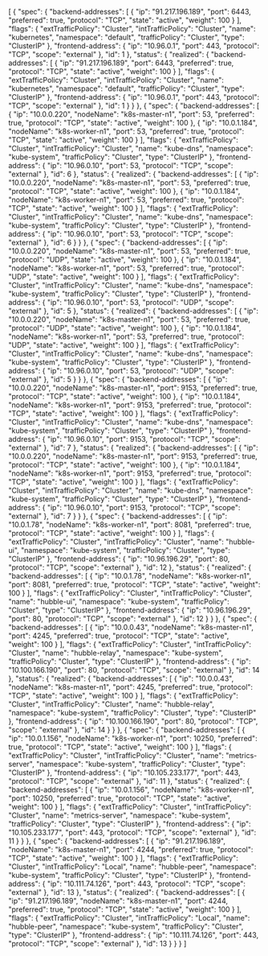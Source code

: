 [
  {
    "spec": {
      "backend-addresses": [
        {
          "ip": "91.217.196.189",
          "port": 6443,
          "preferred": true,
          "protocol": "TCP",
          "state": "active",
          "weight": 100
        }
      ],
      "flags": {
        "extTrafficPolicy": "Cluster",
        "intTrafficPolicy": "Cluster",
        "name": "kubernetes",
        "namespace": "default",
        "trafficPolicy": "Cluster",
        "type": "ClusterIP"
      },
      "frontend-address": {
        "ip": "10.96.0.1",
        "port": 443,
        "protocol": "TCP",
        "scope": "external"
      },
      "id": 1
    },
    "status": {
      "realized": {
        "backend-addresses": [
          {
            "ip": "91.217.196.189",
            "port": 6443,
            "preferred": true,
            "protocol": "TCP",
            "state": "active",
            "weight": 100
          }
        ],
        "flags": {
          "extTrafficPolicy": "Cluster",
          "intTrafficPolicy": "Cluster",
          "name": "kubernetes",
          "namespace": "default",
          "trafficPolicy": "Cluster",
          "type": "ClusterIP"
        },
        "frontend-address": {
          "ip": "10.96.0.1",
          "port": 443,
          "protocol": "TCP",
          "scope": "external"
        },
        "id": 1
      }
    }
  },
  {
    "spec": {
      "backend-addresses": [
        {
          "ip": "10.0.0.220",
          "nodeName": "k8s-master-n1",
          "port": 53,
          "preferred": true,
          "protocol": "TCP",
          "state": "active",
          "weight": 100
        },
        {
          "ip": "10.0.1.184",
          "nodeName": "k8s-worker-n1",
          "port": 53,
          "preferred": true,
          "protocol": "TCP",
          "state": "active",
          "weight": 100
        }
      ],
      "flags": {
        "extTrafficPolicy": "Cluster",
        "intTrafficPolicy": "Cluster",
        "name": "kube-dns",
        "namespace": "kube-system",
        "trafficPolicy": "Cluster",
        "type": "ClusterIP"
      },
      "frontend-address": {
        "ip": "10.96.0.10",
        "port": 53,
        "protocol": "TCP",
        "scope": "external"
      },
      "id": 6
    },
    "status": {
      "realized": {
        "backend-addresses": [
          {
            "ip": "10.0.0.220",
            "nodeName": "k8s-master-n1",
            "port": 53,
            "preferred": true,
            "protocol": "TCP",
            "state": "active",
            "weight": 100
          },
          {
            "ip": "10.0.1.184",
            "nodeName": "k8s-worker-n1",
            "port": 53,
            "preferred": true,
            "protocol": "TCP",
            "state": "active",
            "weight": 100
          }
        ],
        "flags": {
          "extTrafficPolicy": "Cluster",
          "intTrafficPolicy": "Cluster",
          "name": "kube-dns",
          "namespace": "kube-system",
          "trafficPolicy": "Cluster",
          "type": "ClusterIP"
        },
        "frontend-address": {
          "ip": "10.96.0.10",
          "port": 53,
          "protocol": "TCP",
          "scope": "external"
        },
        "id": 6
      }
    }
  },
  {
    "spec": {
      "backend-addresses": [
        {
          "ip": "10.0.0.220",
          "nodeName": "k8s-master-n1",
          "port": 53,
          "preferred": true,
          "protocol": "UDP",
          "state": "active",
          "weight": 100
        },
        {
          "ip": "10.0.1.184",
          "nodeName": "k8s-worker-n1",
          "port": 53,
          "preferred": true,
          "protocol": "UDP",
          "state": "active",
          "weight": 100
        }
      ],
      "flags": {
        "extTrafficPolicy": "Cluster",
        "intTrafficPolicy": "Cluster",
        "name": "kube-dns",
        "namespace": "kube-system",
        "trafficPolicy": "Cluster",
        "type": "ClusterIP"
      },
      "frontend-address": {
        "ip": "10.96.0.10",
        "port": 53,
        "protocol": "UDP",
        "scope": "external"
      },
      "id": 5
    },
    "status": {
      "realized": {
        "backend-addresses": [
          {
            "ip": "10.0.0.220",
            "nodeName": "k8s-master-n1",
            "port": 53,
            "preferred": true,
            "protocol": "UDP",
            "state": "active",
            "weight": 100
          },
          {
            "ip": "10.0.1.184",
            "nodeName": "k8s-worker-n1",
            "port": 53,
            "preferred": true,
            "protocol": "UDP",
            "state": "active",
            "weight": 100
          }
        ],
        "flags": {
          "extTrafficPolicy": "Cluster",
          "intTrafficPolicy": "Cluster",
          "name": "kube-dns",
          "namespace": "kube-system",
          "trafficPolicy": "Cluster",
          "type": "ClusterIP"
        },
        "frontend-address": {
          "ip": "10.96.0.10",
          "port": 53,
          "protocol": "UDP",
          "scope": "external"
        },
        "id": 5
      }
    }
  },
  {
    "spec": {
      "backend-addresses": [
        {
          "ip": "10.0.0.220",
          "nodeName": "k8s-master-n1",
          "port": 9153,
          "preferred": true,
          "protocol": "TCP",
          "state": "active",
          "weight": 100
        },
        {
          "ip": "10.0.1.184",
          "nodeName": "k8s-worker-n1",
          "port": 9153,
          "preferred": true,
          "protocol": "TCP",
          "state": "active",
          "weight": 100
        }
      ],
      "flags": {
        "extTrafficPolicy": "Cluster",
        "intTrafficPolicy": "Cluster",
        "name": "kube-dns",
        "namespace": "kube-system",
        "trafficPolicy": "Cluster",
        "type": "ClusterIP"
      },
      "frontend-address": {
        "ip": "10.96.0.10",
        "port": 9153,
        "protocol": "TCP",
        "scope": "external"
      },
      "id": 7
    },
    "status": {
      "realized": {
        "backend-addresses": [
          {
            "ip": "10.0.0.220",
            "nodeName": "k8s-master-n1",
            "port": 9153,
            "preferred": true,
            "protocol": "TCP",
            "state": "active",
            "weight": 100
          },
          {
            "ip": "10.0.1.184",
            "nodeName": "k8s-worker-n1",
            "port": 9153,
            "preferred": true,
            "protocol": "TCP",
            "state": "active",
            "weight": 100
          }
        ],
        "flags": {
          "extTrafficPolicy": "Cluster",
          "intTrafficPolicy": "Cluster",
          "name": "kube-dns",
          "namespace": "kube-system",
          "trafficPolicy": "Cluster",
          "type": "ClusterIP"
        },
        "frontend-address": {
          "ip": "10.96.0.10",
          "port": 9153,
          "protocol": "TCP",
          "scope": "external"
        },
        "id": 7
      }
    }
  },
  {
    "spec": {
      "backend-addresses": [
        {
          "ip": "10.0.1.78",
          "nodeName": "k8s-worker-n1",
          "port": 8081,
          "preferred": true,
          "protocol": "TCP",
          "state": "active",
          "weight": 100
        }
      ],
      "flags": {
        "extTrafficPolicy": "Cluster",
        "intTrafficPolicy": "Cluster",
        "name": "hubble-ui",
        "namespace": "kube-system",
        "trafficPolicy": "Cluster",
        "type": "ClusterIP"
      },
      "frontend-address": {
        "ip": "10.96.196.29",
        "port": 80,
        "protocol": "TCP",
        "scope": "external"
      },
      "id": 12
    },
    "status": {
      "realized": {
        "backend-addresses": [
          {
            "ip": "10.0.1.78",
            "nodeName": "k8s-worker-n1",
            "port": 8081,
            "preferred": true,
            "protocol": "TCP",
            "state": "active",
            "weight": 100
          }
        ],
        "flags": {
          "extTrafficPolicy": "Cluster",
          "intTrafficPolicy": "Cluster",
          "name": "hubble-ui",
          "namespace": "kube-system",
          "trafficPolicy": "Cluster",
          "type": "ClusterIP"
        },
        "frontend-address": {
          "ip": "10.96.196.29",
          "port": 80,
          "protocol": "TCP",
          "scope": "external"
        },
        "id": 12
      }
    }
  },
  {
    "spec": {
      "backend-addresses": [
        {
          "ip": "10.0.0.43",
          "nodeName": "k8s-master-n1",
          "port": 4245,
          "preferred": true,
          "protocol": "TCP",
          "state": "active",
          "weight": 100
        }
      ],
      "flags": {
        "extTrafficPolicy": "Cluster",
        "intTrafficPolicy": "Cluster",
        "name": "hubble-relay",
        "namespace": "kube-system",
        "trafficPolicy": "Cluster",
        "type": "ClusterIP"
      },
      "frontend-address": {
        "ip": "10.100.166.190",
        "port": 80,
        "protocol": "TCP",
        "scope": "external"
      },
      "id": 14
    },
    "status": {
      "realized": {
        "backend-addresses": [
          {
            "ip": "10.0.0.43",
            "nodeName": "k8s-master-n1",
            "port": 4245,
            "preferred": true,
            "protocol": "TCP",
            "state": "active",
            "weight": 100
          }
        ],
        "flags": {
          "extTrafficPolicy": "Cluster",
          "intTrafficPolicy": "Cluster",
          "name": "hubble-relay",
          "namespace": "kube-system",
          "trafficPolicy": "Cluster",
          "type": "ClusterIP"
        },
        "frontend-address": {
          "ip": "10.100.166.190",
          "port": 80,
          "protocol": "TCP",
          "scope": "external"
        },
        "id": 14
      }
    }
  },
  {
    "spec": {
      "backend-addresses": [
        {
          "ip": "10.0.1.156",
          "nodeName": "k8s-worker-n1",
          "port": 10250,
          "preferred": true,
          "protocol": "TCP",
          "state": "active",
          "weight": 100
        }
      ],
      "flags": {
        "extTrafficPolicy": "Cluster",
        "intTrafficPolicy": "Cluster",
        "name": "metrics-server",
        "namespace": "kube-system",
        "trafficPolicy": "Cluster",
        "type": "ClusterIP"
      },
      "frontend-address": {
        "ip": "10.105.233.177",
        "port": 443,
        "protocol": "TCP",
        "scope": "external"
      },
      "id": 11
    },
    "status": {
      "realized": {
        "backend-addresses": [
          {
            "ip": "10.0.1.156",
            "nodeName": "k8s-worker-n1",
            "port": 10250,
            "preferred": true,
            "protocol": "TCP",
            "state": "active",
            "weight": 100
          }
        ],
        "flags": {
          "extTrafficPolicy": "Cluster",
          "intTrafficPolicy": "Cluster",
          "name": "metrics-server",
          "namespace": "kube-system",
          "trafficPolicy": "Cluster",
          "type": "ClusterIP"
        },
        "frontend-address": {
          "ip": "10.105.233.177",
          "port": 443,
          "protocol": "TCP",
          "scope": "external"
        },
        "id": 11
      }
    }
  },
  {
    "spec": {
      "backend-addresses": [
        {
          "ip": "91.217.196.189",
          "nodeName": "k8s-master-n1",
          "port": 4244,
          "preferred": true,
          "protocol": "TCP",
          "state": "active",
          "weight": 100
        }
      ],
      "flags": {
        "extTrafficPolicy": "Cluster",
        "intTrafficPolicy": "Local",
        "name": "hubble-peer",
        "namespace": "kube-system",
        "trafficPolicy": "Cluster",
        "type": "ClusterIP"
      },
      "frontend-address": {
        "ip": "10.111.74.126",
        "port": 443,
        "protocol": "TCP",
        "scope": "external"
      },
      "id": 13
    },
    "status": {
      "realized": {
        "backend-addresses": [
          {
            "ip": "91.217.196.189",
            "nodeName": "k8s-master-n1",
            "port": 4244,
            "preferred": true,
            "protocol": "TCP",
            "state": "active",
            "weight": 100
          }
        ],
        "flags": {
          "extTrafficPolicy": "Cluster",
          "intTrafficPolicy": "Local",
          "name": "hubble-peer",
          "namespace": "kube-system",
          "trafficPolicy": "Cluster",
          "type": "ClusterIP"
        },
        "frontend-address": {
          "ip": "10.111.74.126",
          "port": 443,
          "protocol": "TCP",
          "scope": "external"
        },
        "id": 13
      }
    }
  }
]

